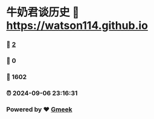 # 牛奶君谈历史 :link: https://watson114.github.io 
### :page_facing_up: [2](https://watson114.github.io/tag.html) 
### :speech_balloon: 0 
### :hibiscus: 1602 
### :alarm_clock: 2024-09-06 23:16:31 
### Powered by :heart: [Gmeek](https://github.com/Meekdai/Gmeek)
